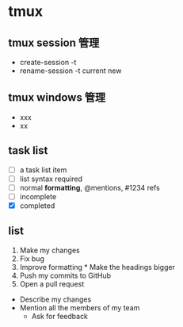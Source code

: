 # tmux 
## tmux session 管理
  * create-session -t 
  * rename-session -t current new
  
## tmux windows 管理
  * xxx
  * xx


## task list
- [ ] a task list item
- [ ] list syntax required
- [ ] normal **formatting**, @mentions, #1234 refs
- [ ] incomplete
- [x] completed

## list
1. Make my changes
  1. Fix bug
  2. Improve formatting
    * Make the headings bigger
2. Push my commits to GitHub
3. Open a pull request
  * Describe my changes
  * Mention all the members of my team
    * Ask for feedback
